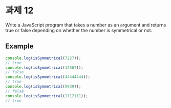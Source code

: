 # 과제 12

Write a JavaScript program that takes a number as an argument and returns true or false depending on whether the number is symmetrical or not.

## Example

```javascript
console.log(isSymmetrical(7227));
// true
console.log(isSymmetrical(12567));
// false
console.log(isSymmetrical(44444444));
// true
console.log(isSymmetrical(9939));
// false
console.log(isSymmetrical(1112111));
// true
```

